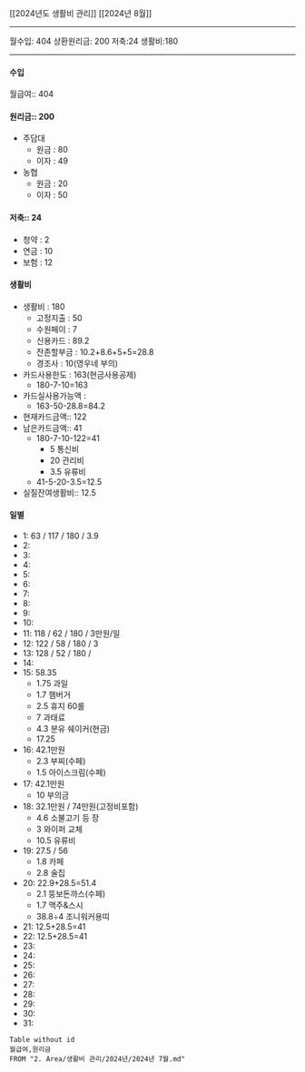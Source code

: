 [[2024년도 생활비 관리]]
[[2024년 8월]]

---

월수입: 404
상환원리금: 200
저축:24
생활비:180

---

#### 수입
월급여:: 404

#### 원리금:: 200
- 주담대
	- 원금 : 80
	- 이자 : 49
- 농협
	- 원금 : 20
	- 이자 : 50

#### 저축:: 24
- 청약 : 2
- 연금 : 10
- 보험 : 12

#### 생활비
- 생활비 : 180
	- 고정지출 : 50
	- 수원페이 : 7
	- 신용카드 : 89.2
	- 잔존할부금 : 10.2+8.6+5+5=28.8
	- 경조사 : 10(영우네 부의)
- 카드사용한도 : 163(현금사용공제)
	- 180-7-10=163
- 카드실사용가능액 : 
	- 163-50-28.8=84.2
- 현재카드금액:: 122
- 남은카드금액:: 41
	- 180-7-10-122=41
		- 5 통신비
		- 20 관리비
		- 3.5 유류비 
	- 41-5-20-3.5=12.5
- 실질잔여생활비:: 12.5

#### 일별
- 1: 63 / 117 / 180 / 3.9
- 2: 
- 3: 
- 4: 
- 5: 
- 6:
- 7: 
- 8: 
- 9: 
- 10: 
- 11: 118 / 62 / 180 / 3만원/일
- 12: 122 / 58 / 180 / 3
- 13: 128 / 52 / 180 / 
- 14: 
- 15: 58.35
	- 1.75 과일
	- 1.7 햄버거
	- 2.5 휴지 60롤
	- 7 과태료
	- 4.3 분유 쉐이커(현금)
	- 17.25
- 16: 42.1만원
	- 2.3 부찌(수페)
	- 1.5 아이스크림(수페)
- 17: 42.1만원
	- 10 부의금
- 18: 32.1만원 / 74만원(고정비포함)
	- 4.6 소불고기 등 장
	- 3 와이퍼 교체
	- 10.5 유류비
- 19: 27.5 / 56
	- 1.8 카페
	- 2.8 술집
- 20: 22.9+28.5=51.4
	- 2.1 뚱보돈까스(수페)
	- 1.7 맥주&스시
	- 38.8÷4 조니워커용띠
- 21: 12.5+28.5=41
- 22: 12.5+28.5=41
- 23: 
- 24: 
- 25: 
- 26: 
- 27: 
- 28: 
- 29: 
- 30: 
- 31: 

```dataview
Table without id
월급여,원리금
FROM "2. Area/생활비 관리/2024년/2024년 7월.md"
```

